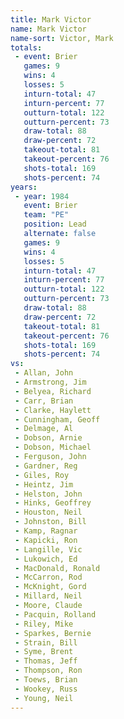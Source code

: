 ```yaml
---
title: Mark Victor
name: Mark Victor
name-sort: Victor, Mark
totals:
 - event: Brier
   games: 9
   wins: 4
   losses: 5
   inturn-total: 47
   inturn-percent: 77
   outturn-total: 122
   outturn-percent: 73
   draw-total: 88
   draw-percent: 72
   takeout-total: 81
   takeout-percent: 76
   shots-total: 169
   shots-percent: 74
years:
 - year: 1984
   event: Brier
   team: "PE"
   position: Lead
   alternate: false
   games: 9
   wins: 4
   losses: 5
   inturn-total: 47
   inturn-percent: 77
   outturn-total: 122
   outturn-percent: 73
   draw-total: 88
   draw-percent: 72
   takeout-total: 81
   takeout-percent: 76
   shots-total: 169
   shots-percent: 74
vs:
 - Allan, John
 - Armstrong, Jim
 - Belyea, Richard
 - Carr, Brian
 - Clarke, Haylett
 - Cunningham, Geoff
 - Delmage, Al
 - Dobson, Arnie
 - Dobson, Michael
 - Ferguson, John
 - Gardner, Reg
 - Giles, Roy
 - Heintz, Jim
 - Helston, John
 - Hinks, Geoffrey
 - Houston, Neil
 - Johnston, Bill
 - Kamp, Ragnar
 - Kapicki, Ron
 - Langille, Vic
 - Lukowich, Ed
 - MacDonald, Ronald
 - McCarron, Rod
 - McKnight, Gord
 - Millard, Neil
 - Moore, Claude
 - Pacquin, Rolland
 - Riley, Mike
 - Sparkes, Bernie
 - Strain, Bill
 - Syme, Brent
 - Thomas, Jeff
 - Thompson, Ron
 - Toews, Brian
 - Wookey, Russ
 - Young, Neil
---
```

